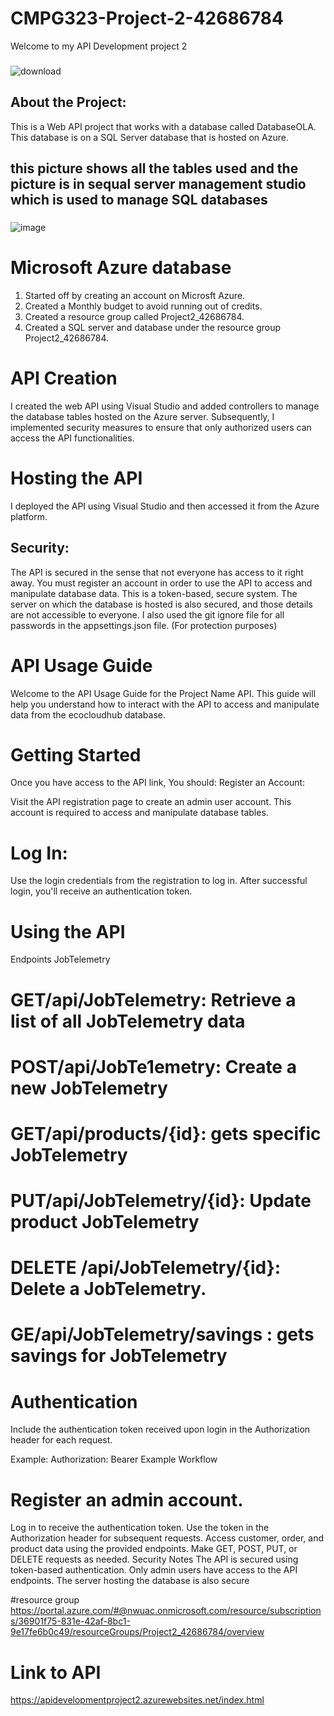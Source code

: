 # CMPG323-Project-2-42686784
Welcome to my API Development project 2
###
![download](https://github.com/user-attachments/assets/9d63d326-0b09-4064-8e84-0266d52deb1d)

## About the Project:
This is a Web API project that works with a database called DatabaseOLA. This database is on a SQL Server database that is hosted on Azure. 
###
###
## this picture shows all the tables used and the picture is in sequal server management studio which is used to manage SQL databases
###
![image](https://github.com/user-attachments/assets/25f53411-cdcb-4ddd-8a18-b4fa69f8691e)

# Microsoft Azure database
1. Started off by creating an account on Microsft Azure.
2. Created a Monthly budget to avoid running out of credits.
3. Created a resource group called Project2_42686784.
4. Created a SQL server and database under the resource group Project2_42686784.

# API Creation
I created the web API using Visual Studio and added controllers to manage the database tables hosted on the Azure server. Subsequently, I implemented security measures to ensure that only authorized users can access the API functionalities.

# Hosting the API
I deployed the API using Visual Studio and then accessed it from the Azure platform.

## Security:
The API is secured in the sense that not everyone has access to it right away. You must register an account in order to use the API to access and manipulate database data. This is a token-based, secure system. The server on which the database is hosted is also secured, and those details are not accessible to everyone. I also used the git ignore file for all passwords in the appsettings.json file. (For protection purposes)

# API Usage Guide

Welcome to the API Usage Guide for the Project Name API. This guide will help you understand how to interact with the API to access and manipulate data from the ecocloudhub database.

# Getting Started
Once you have access to the API link, 
You should: Register an Account:

Visit the API registration page to create an admin user account.
This account is required to access and manipulate database tables.

# Log In:
Use the login credentials from the registration to log in.
After successful login, you'll receive an authentication token.

# Using the API
Endpoints
JobTelemetry
# GET/api/JobTelemetry:  Retrieve a list of all JobTelemetry data
# POST/api/JobTe1emetry:  Create a new JobTelemetry
# GET/api/products/{id}: gets specific JobTelemetry
# PUT/api/JobTelemetry/{id}: Update product JobTelemetry
# DELETE /api/JobTelemetry/{id}: Delete a JobTelemetry.
# GE/api/JobTelemetry/savings : gets savings for JobTelemetry

# Authentication
Include the authentication token received upon login in the Authorization header for each request.

Example: Authorization: Bearer <your-token-here>
Example Workflow

# Register an admin account.
Log in to receive the authentication token.
Use the token in the Authorization header for subsequent requests.
Access customer, order, and product data using the provided endpoints.
Make GET, POST, PUT, or DELETE requests as needed.
Security Notes
The API is secured using token-based authentication.
Only admin users have access to the API endpoints.
The server hosting the database is also secure

#resource group
https://portal.azure.com/#@nwuac.onmicrosoft.com/resource/subscriptions/36901f75-831e-42af-8bc1-9e17fe6b0c49/resourceGroups/Project2_42686784/overview

# Link to API
https://apidevelopmentproject2.azurewebsites.net/index.html

